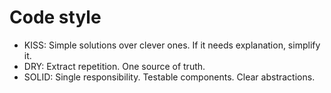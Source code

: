# Code style

- KISS: Simple solutions over clever ones. If it needs explanation, simplify it.
- DRY: Extract repetition. One source of truth.
- SOLID: Single responsibility. Testable components. Clear abstractions.
